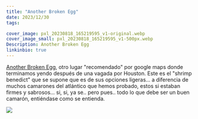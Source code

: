 ```yaml
---
title: "Another Broken Egg"
date: 2023/12/30
tags:

cover_image: pxl_20230818_165219595_v1-original.webp
cover_image_small: pxl_20230818_165219595_v1-500px.webp
Description: Another Broken Egg
linkinbio: true
---
```


<a href="https://maps.app.goo.gl/cvW6khQuuVWrBCk5A">Another Broken Egg</a>, otro lugar "recomendado" por google maps donde terminamos yendo después de una vagada por Houston. Este es el "shrimp benedict" que se supone que es de sus opciones ligeras... a diferencia de muchos camarones del atlántico que hemos probado, estos si estaban firmes y sabrosos... si, si, ya se.. pero pues.. todo lo que debe ser un buen camarón, entiéndase como se entienda. 

[![](pxl_20230818_165219595_v1)](pxl_20230818_165219595_v1-original.webp)